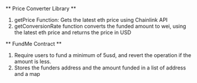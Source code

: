 ** Price Converter Library **
1. getPrice Function: Gets the latest eth price using Chainlink API
2. getConversionRate function converts the funded amount to wei, using the latest eth price and returns the price in USD

** FundMe Contract **
1. Require users to fund a minimum of 5usd, and revert the operation if the amount is less.
2. Stores the funders address and the amount funded in a list of address and a map
